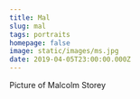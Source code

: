 ```yaml
---
title: Mal
slug: mal
tags: portraits
homepage: false
image: static/images/ms.jpg
date: 2019-04-05T23:00:00.000Z
---
```

Picture of Malcolm Storey
